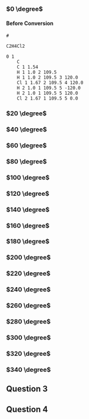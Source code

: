 


### $0 \degree$

#### Before Conversion

```
#

C2H4Cl2

0 1
	C
	C 1 1.54
	H 1 1.0 2 109.5
	H 1 1.0 2 109.5 3 120.0
	Cl 1 1.67 2 109.5 4 120.0
	H 2 1.0 1 109.5 5 -120.0
	H 2 1.0 1 109.5 5 120.0
	Cl 2 1.67 1 109.5 5 0.0
```

### $20 \degree$



### $40 \degree$

### $60 \degree$

### $80 \degree$

### $100 \degree$

### $120 \degree$

### $140 \degree$

### $160 \degree$

### $180 \degree$

### $200 \degree$

### $220 \degree$

### $240 \degree$

### $260 \degree$

### $280 \degree$

### $300 \degree$

### $320 \degree$

### $340 \degree$

## Question 3

## Question 4

[Avogadro]: https://avogadro.cc
[OpenBabel]:https://openbabel.org
